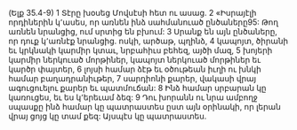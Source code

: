 (Ելք 35.4-9)
1 Տէրը խօսեց Մովսէսի հետ ու ասաց. 2 «Իսրայէլի որդիներին կ՚ասես, որ առնեն ինձ սահմանուած ընծաները95: Թող առնեն նրանցից, ում սրտից են բխում: 3 Սրանք են այն ընծաները, որ դուք կ՚առնէք նրանցից. ոսկի, արծաթ, պղինձ, 4 կապոյտ, ծիրանի եւ կրկնակի կարմիր կտաւ, նրբահիւս բեհեզ, այծի մազ, 5 խոյերի կարմիր ներկուած մորթիներ, կապոյտ ներկուած մորթիներ եւ կարծր փայտեր, 6 լոյսի համար ձէթ եւ օծութեան իւղի ու խնկի համար բաղադրանիւթեր, 7 սարդիոնի քարեր, վակասի վրայ ագուցուելու քարեր եւ պատմուճան:
8 Ինձ համար սրբարան կը կառուցես, եւ ես կ՚երեւամ ձեզ: 9 Դու խորանն ու նրա ամբողջ սպասքը ինձ համար կը պատրաստես ըստ այն օրինակի, որ լերան վրայ ցոյց կը տամ քեզ: Այսպէս կը պատրաստես.
